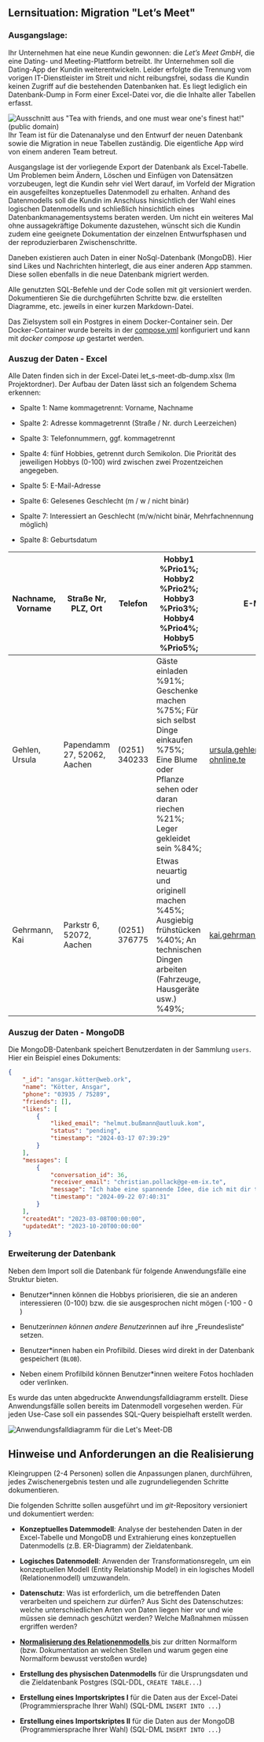 ## Lernsituation: Migration "Let’s Meet"

### Ausgangslage:

Ihr Unternehmen hat eine neue Kundin gewonnen: die _Let’s Meet GmbH_, die eine Dating- und Meeting-Plattform betreibt.
Ihr Unternehmen soll die Dating-App der Kundin weiterentwickeln. Leider erfolgte die Trennung vom vorigen IT-Dienstleister im Streit und nicht reibungsfrei, sodass die Kundin keinen Zugriff auf die bestehenden Datenbanken hat. Es liegt lediglich ein Datenbank-Dump in Form einer Excel-Datei vor, die die Inhalte aller Tabellen erfasst.

![Ausschnitt aus "Tea with friends, and one must wear one's finest hat!" (public domain)](./images/tea-with-friends.png)
Ihr Team ist für die Datenanalyse und den Entwurf der neuen Datenbank sowie die Migration in neue Tabellen zuständig. Die eigentliche App wird von einem anderen Team betreut.

Ausgangslage ist der vorliegende Export der Datenbank als Excel-Tabelle. Um Problemen beim Ändern, Löschen und Einfügen von Datensätzen vorzubeugen, legt die Kundin sehr viel Wert darauf, im Vorfeld der Migration ein ausgefeiltes konzeptuelles Datenmodell zu erhalten. Anhand des Datenmodells soll die Kundin im Anschluss hinsichtlich der Wahl eines logischen Datenmodells und schließlich hinsichtlich eines Datenbankmanagementsystems beraten werden. Um nicht ein weiteres Mal ohne aussagekräftige Dokumente dazustehen, wünscht sich die Kundin zudem eine geeignete Dokumentation der einzelnen Entwurfsphasen und der reproduzierbaren Zwischenschritte.

Daneben existieren auch Daten in einer NoSql-Datenbank (MongoDB). Hier sind Likes und Nachrichten hinterlegt, die aus einer anderen App stammen. Diese sollen ebenfalls in die neue Datenbank migriert werden.

Alle genutzten SQL-Befehle und der Code sollen mit git versioniert werden. Dokumentieren Sie die durchgeführten Schritte bzw. die erstellten Diagramme, etc. jeweils in einer kurzen Markdown-Datei.

Das Zielsystem soll ein Postgres in einem Docker-Container sein. Der Docker-Container wurde bereits in der [compose.yml](compose.yml) konfiguriert und kann mit *docker compose up* gestartet werden.

### Auszug der Daten - Excel

Alle Daten finden sich in der Excel-Datei let_s-meet-db-dump.xlsx (Im Projektordner). Der Aufbau der Daten lässt sich an folgendem Schema erkennen:

* Spalte 1: Name kommagetrennt: Vorname, Nachname

* Spalte 2: Adresse kommagetrennt (Straße / Nr. durch Leerzeichen)

* Spalte 3: Telefonnummern, ggf. kommagetrennt

* Spalte 4: fünf Hobbies, getrennt durch Semikolon. Die Priorität des jeweiligen Hobbys (0-100) wird zwischen zwei Prozentzeichen angegeben.

* Spalte 5: E-Mail-Adresse

* Spalte 6: Gelesenes Geschlecht  (m / w / nicht binär)

* Spalte 7: Interessiert an Geschlecht (m/w/nicht binär, Mehrfachnennung möglich)

* Spalte 8: Geburtsdatum

|Nachname, Vorname	|Straße Nr, PLZ, Ort	|Telefon	|Hobby1 %Prio1%; Hobby2 %Prio2%; Hobby3 %Prio3%; Hobby4 %Prio4%; Hobby5 %Prio5%;	|E-Mail	|Geschlecht	|Interessiert an| Geburtsdatum|
|---|---|---|---|---|---|---|---|
|Gehlen, Ursula	|Papendamm 27, 52062, Aachen	|(0251) 340233	|Gäste einladen %91%; Geschenke machen %75%; Für sich selbst Dinge einkaufen %75%; Eine Blume oder Pflanze sehen oder daran riechen %21%; Leger gekleidet sein %84%; |ursula.gehlen@d-ohnline.te	|w	|m| 13.05.1983|
|Gehrmann, Kai	|Parkstr 6, 52072, Aachen	|(0251) 376775	|Etwas neuartig und originell machen %45%; Ausgiebig frühstücken %40%; An technischen Dingen arbeiten (Fahrzeuge, Hausgeräte usw.) %49%; 	|kai.gehrmann@autluuk.te	|m	|w|11.06.1991|

### **Auszug der Daten - MongoDB**

Die MongoDB-Datenbank speichert Benutzerdaten in der Sammlung `users`. Hier ein Beispiel eines Dokuments:

```json
{
    "_id": "ansgar.kötter@web.ork",
    "name": "Kötter, Ansgar",
    "phone": "03935 / 75289",
    "friends": [],
    "likes": [
        {
            "liked_email": "helmut.bußmann@autluuk.kom",
            "status": "pending",
            "timestamp": "2024-03-17 07:39:29"
        }
    ],
    "messages": [
        {
            "conversation_id": 36,
            "receiver_email": "christian.pollack@ge-em-ix.te",
            "message": "Ich habe eine spannende Idee, die ich mit dir teilen möchte.",
            "timestamp": "2024-09-22 07:40:31"
        }
    ],
    "createdAt": "2023-03-08T00:00:00",
    "updatedAt": "2023-10-20T00:00:00"
}
```
### Erweiterung der Datenbank

Neben dem Import soll die Datenbank für folgende Anwendungsfälle eine Struktur bieten.

- Benutzer*innen können die Hobbys priorisieren, die sie an anderen interessieren (0-100) bzw. die sie ausgesprochen nicht mögen (-100 - 0 )

- Benutzer*innen können andere Benutzer*innen auf ihre „Freundesliste“ setzen.

- Benutzer*innen haben ein Profilbild. Dieses wird direkt in der Datenbank gespeichert (`BLOB`).

- Neben einem Profilbild können Benutzer*innen weitere Fotos hochladen oder verlinken.

Es wurde das unten abgedruckte Anwendungsfalldiagramm erstellt. Diese Anwendungsfälle sollen bereits im Datenmodell vorgesehen werden. Für jeden Use-Case soll ein passendes SQL-Query beispielhaft erstellt werden.

![Anwendungsfalldiagramm für die Let's Meet-DB](images/use-case.png)

## Hinweise und Anforderungen an die Realisierung

Kleingruppen (2-4 Personen) sollen die Anpassungen planen, durchführen, jedes Zwischenergebnis testen und alle zugrundeliegenden Schritte dokumentieren. 

Die folgenden Schritte sollen ausgeführt und im _git_-Repository versioniert und dokumentiert werden:

* **Konzeptuelles Datemmodell**: Analyse der bestehenden Daten in der Excel-Tabelle und MongoDB und Extrahierung eines konzeptuellen Datenmodells (z.B. ER-Diagramm) der Zieldatenbank.

* **Logisches Datenmodell**: Anwenden der Transformationsregeln, um ein konzeptuellen Modell (Entity Relationship Model) in ein logisches Modell (Relationenmodell) umzuwandeln.

* **Datenschutz**: Was ist erforderlich, um die betreffenden Daten verarbeiten und speichern zur dürfen? Aus Sicht des Datenschutzes: welche unterschiedlichen Arten von Daten liegen hier vor und wie müssen sie demnach geschützt werden? Welche Maßnahmen müssen ergriffen werden?

* [**Normalisierung des Relationenmodells** ](normalization.md)bis zur dritten Normalform (bzw. Dokumentation an welchen Stellen und warum gegen eine Normalform bewusst verstoßen wurde)

* **Erstellung des physischen Datenmodells** für die Ursprungsdaten und die Zieldatenbank Postgres (SQL-DDL, `CREATE TABLE...`)

* **Erstellung eines Importskriptes I** für die Daten aus der Excel-Datei (Programmiersprache Ihrer Wahl) (SQL-DML `INSERT INTO ...`)

* **Erstellung eines Importskriptes II** für die Daten aus der MongoDB (Programmiersprache Ihrer Wahl) (SQL-DML `INSERT INTO ...`)




